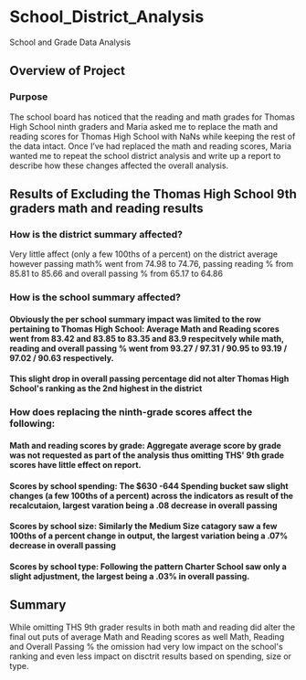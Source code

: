 # School_District_Analysis
School and Grade Data Analysis

## Overview of Project

### Purpose
The school board has noticed that the reading and math grades for Thomas High School ninth graders and Maria asked me to replace the math and reading scores for Thomas High School with NaNs while keeping the rest of the data intact. Once I’ve had replaced the math and reading scores, Maria wanted me to repeat the school district analysis and write up a report to describe how these changes affected the overall analysis.

## Results of Excluding the Thomas High School 9th graders math and reading results

### How is the district summary affected?
Very little affect (only a few 100ths of a percent) on the district average however passing math% went from 74.98 to 74.76, passing reading % from 85.81 to 85.66 and overall passing % from 65.17 to 64.86   

### How is the school summary affected?
#### Obviously the per school summary impact was limited to the row pertaining to Thomas High School: Average Math and Reading scores went from 83.42 and 83.85 to 83.35 and 83.9 respecitvely while math, reading and overall passing % went from 93.27 / 97.31 / 90.95 to 93.19 / 97.02 / 90.63 respectively.

#### This slight drop in overall passing percentage did not alter Thomas High School's ranking as the 2nd highest in the district

### How does replacing the ninth-grade scores affect the following:
#### Math and reading scores by grade: Aggregate average score by grade was not requested as part of the analysis thus omitting THS' 9th grade scores have little effect on report.
#### Scores by school spending: The $630 -644 Spending bucket saw slight changes (a few 100ths of a percent) across the indicators as result of the recalcutaion, largest varation being a .08 decrease in overall passing  
#### Scores by school size: Similarly the Medium Size catagory saw a few 100ths of a percent change in output, the largest variation being a .07% decrease in overall passing 
#### Scores by school type: Following the pattern Charter School saw only a slight adjustment, the largest being a .03% in overall passing.

## Summary

While omitting THS 9th grader results in both math and reading did alter the final out puts of average Math and Reading scores as well Math, Reading and Overall Passing % the omission had very low impact on the school's ranking and even less impact on disctrit results based on spending, size or type. 


